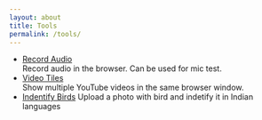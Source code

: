 ```yaml
---
layout: about
title: Tools
permalink: /tools/
---
```


- [Record Audio](record-audio//index.html)  
  Record audio in the browser. Can be used for mic test.
- [Video Tiles](https://neilghosh.com/video-tiles/)  
  Show multiple YouTube videos in the same browser window. 
- [Indentify Birds](https://birding.web.app)
  Upload a photo with bird and indetify it in Indian languages